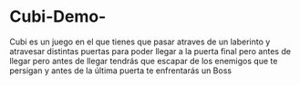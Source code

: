 # Cubi-Demo-
Cubi es un juego en el que tienes que pasar atraves de un laberinto y atravesar distintas puertas para poder llegar a la puerta final pero antes de llegar pero antes de llegar tendrás que escapar de los enemigos que te persigan y antes de la última puerta te enfrentarás un Boss 
